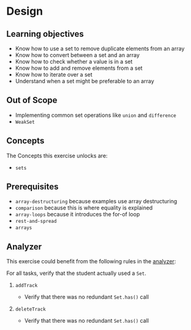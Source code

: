 # Design

## Learning objectives

- Know how to use a set to remove duplicate elements from an array
- Know how to convert between a set and an array
- Know how to check whether a value is in a set
- Know how to add and remove elements from a set
- Know how to iterate over a set
- Understand when a set might be preferable to an array

## Out of Scope

- Implementing common set operations like `union` and `difference`
- `WeakSet`

## Concepts

The Concepts this exercise unlocks are:

- `sets`

## Prerequisites

- `array-destructuring` because examples use array destructuring
- `comparison` because this is where equality is explained
- `array-loops` because it introduces the for-of loop
- `rest-and-spread`
- `arrays`

## Analyzer

This exercise could benefit from the following rules in the [analyzer][analyzer]:

For all tasks, verify that the student actually used a `Set`.

1. `addTrack`
   - Verify that there was no redundant `Set.has()` call

2. `deleteTrack`
   - Verify that there was no redundant `Set.has()` call

[analyzer]: https://github.com/exercism/javascript-analyzer

